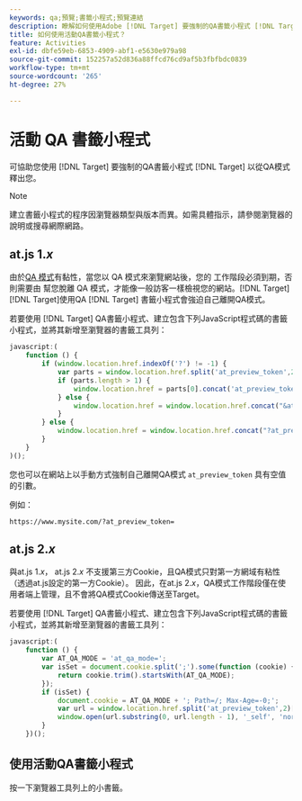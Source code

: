 ```yaml
---
keywords: qa;預覽;書籤小程式;預覽連結
description: 瞭解如何使用Adobe [!DNL Target] 要強制的QA書籤小程式 [!DNL Target] 以從QA模式釋出您。
title: 如何使用活動QA書籤小程式？
feature: Activities
exl-id: dbfe59eb-6853-4909-abf1-e5630e979a98
source-git-commit: 152257a52d836a88ffcd76cd9af5b3fbfbdc0839
workflow-type: tm+mt
source-wordcount: '265'
ht-degree: 27%

---
```


# 活動 QA 書籤小程式

可協助您使用 [!DNL Target] 要強制的QA書籤小程式 [!DNL Target] 以從QA模式釋出您。

>[!NOTE]
>
>建立書籤小程式的程序因瀏覽器類型與版本而異。如需具體指示，請參閱瀏覽器的說明或搜尋網際網路。

## at.js 1.*x*

由於[QA 模式](/help/main/c-activities/c-activity-qa/activity-qa.md)有黏性，當您以 QA 模式來瀏覽網站後，您的 工作階段必須到期，否則需要由 幫您脫離 QA 模式，才能像一般訪客一樣檢視您的網站。[!DNL Target][!DNL Target]使用QA [!DNL Target] 書籤小程式會強迫自己離開QA模式。

若要使用 [!DNL Target] QA書籤小程式、建立包含下列JavaScript程式碼的書籤小程式，並將其新增至瀏覽器的書籤工具列：

```javascript
javascript:(
    function () {
        if (window.location.href.indexOf('?') != -1) {
            var parts = window.location.href.split('at_preview_token',2);
            if (parts.length > 1) {
                window.location.href = parts[0].concat('at_preview_token=');
            } else {
                window.location.href = window.location.href.concat("&at_preview_token=")
            }
        } else {
            window.location.href = window.location.href.concat("?at_preview_token=")
        }
    }
)();
```

您也可以在網站上以手動方式強制自己離開QA模式 `at_preview_token` 具有空值的引數。

例如：

`https://www.mysite.com/?at_preview_token=`

## at.js 2.*x*

與at.js 1.*x*， at.js 2.*x* 不支援第三方Cookie，且QA模式只對第一方網域有粘性（透過at.js設定的第一方Cookie）。 因此，在at.js 2.*x*，QA模式工作階段僅在使用者端上管理，且不會將QA模式Cookie傳送至Target。

若要使用 [!DNL Target] QA書籤小程式、建立包含下列JavaScript程式碼的書籤小程式，並將其新增至瀏覽器的書籤工具列：

```javascript
javascript:(
    function () {
        var AT_QA_MODE = 'at_qa_mode=';
        var isSet = document.cookie.split(';').some(function (cookie) {
            return cookie.trim().startsWith(AT_QA_MODE);
        });
        if (isSet) {
            document.cookie = AT_QA_MODE + '; Path=/; Max-Age=-0;';
            var url = window.location.href.split('at_preview_token',2)[0];
            window.open(url.substring(0, url.length - 1), '_self', 'noreferrer');
        }
    })();
```

## 使用活動QA書籤小程式

按一下瀏覽器工具列上的小書籤。
